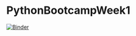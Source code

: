 # PythonBootcampWeek1
[![Binder](https://mybinder.org/badge_logo.svg)](https://mybinder.org/v2/gh/VitaliAlexeev/PythonBootcampWeek1.git/HEAD)
